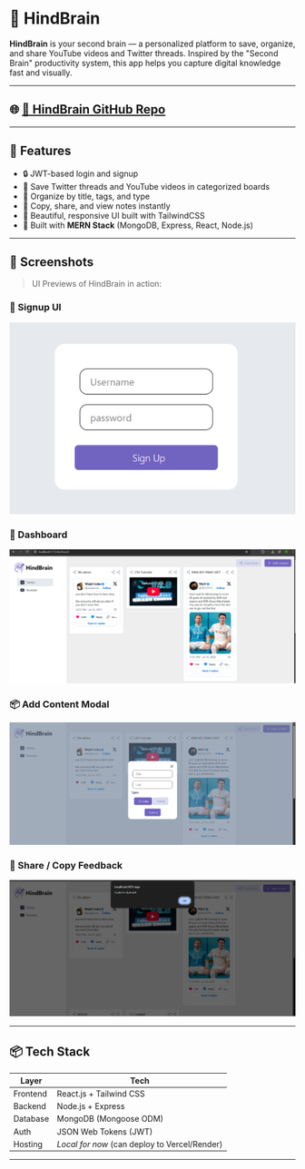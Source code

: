 # 🧠 HindBrain

**HindBrain** is your second brain — a personalized platform to save, organize, and share YouTube videos and Twitter threads. Inspired by the "Second Brain" productivity system, this app helps you capture digital knowledge fast and visually.

---

## 🌐 [🔗 HindBrain GitHub Repo](https://github.com/mehtasanchit/HindBrain/tree/master)

---

## 🚀 Features

- 🔒 JWT-based login and signup
- 🎯 Save Twitter threads and YouTube videos in categorized boards
- 📌 Organize by title, tags, and type
- 🧠 Copy, share, and view notes instantly
- 🎨 Beautiful, responsive UI built with TailwindCSS
- 🧩 Built with **MERN Stack** (MongoDB, Express, React, Node.js)

---

## 📸 Screenshots

> UI Previews of HindBrain in action:

### 🧾 Signup UI
![Signup](./screenshots/signup.png)

### 🧠 Dashboard
![Dashboard](./screenshots/dashboard.png)

### 📦 Add Content Modal
![Add Content](./screenshots/add_content.png)

### 🔗 Share / Copy Feedback
![Clipboard Alert](./screenshots/copy_clipboard.png)

---

## 📦 Tech Stack

| Layer       | Tech                            |
|-------------|----------------------------------|
| Frontend    | React.js + Tailwind CSS          |
| Backend     | Node.js + Express                |
| Database    | MongoDB (Mongoose ODM)           |
| Auth        | JSON Web Tokens (JWT)            |
| Hosting     | *Local for now* (can deploy to Vercel/Render)

---


